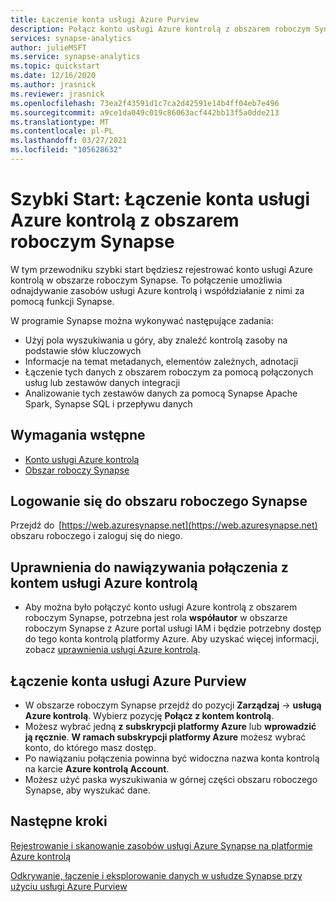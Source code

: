 ```yaml
---
title: Łączenie konta usługi Azure Purview 
description: Połącz konto usługi Azure kontrolą z obszarem roboczym Synapse.
services: synapse-analytics
author: julieMSFT
ms.service: synapse-analytics
ms.topic: quickstart
ms.date: 12/16/2020
ms.author: jrasnick
ms.reviewer: jrasnick
ms.openlocfilehash: 73ea2f43591d1c7ca2d42591e14b4ff04eb7e496
ms.sourcegitcommit: a9ce1da049c019c86063acf442bb13f5a0dde213
ms.translationtype: MT
ms.contentlocale: pl-PL
ms.lasthandoff: 03/27/2021
ms.locfileid: "105628632"
---
```

# <a name="quickstartconnect-an-azure-purview-account-to-a-synapse-workspace"></a>Szybki Start: Łączenie konta usługi Azure kontrolą z obszarem roboczym Synapse 


W tym przewodniku szybki start będziesz rejestrować konto usługi Azure kontrolą w obszarze roboczym Synapse. To połączenie umożliwia odnajdywanie zasobów usługi Azure kontrolą i współdziałanie z nimi za pomocą funkcji Synapse. 

W programie Synapse można wykonywać następujące zadania: 
- Użyj pola wyszukiwania u góry, aby znaleźć kontrolą zasoby na podstawie słów kluczowych 
- Informacje na temat metadanych, elementów zależnych, adnotacji 
- Łączenie tych danych z obszarem roboczym za pomocą połączonych usług lub zestawów danych integracji 
- Analizowanie tych zestawów danych za pomocą Synapse Apache Spark, Synapse SQL i przepływu danych 

## <a name="prerequisites"></a>Wymagania wstępne 
- [Konto usługi Azure kontrolą](../../purview/create-catalog-portal.md) 
- [Obszar roboczy Synapse](../quickstart-create-workspace.md) 

## <a name="signin-toa-synapse-workspace"></a>Logowanie się do obszaru roboczego Synapse 

Przejdź do  [https://web.azuresynapse.net](https://web.azuresynapse.net) obszaru roboczego i zaloguj się do niego. 

## <a name="permissions-for-connecting-an-azure-purview-account"></a>Uprawnienia do nawiązywania połączenia z kontem usługi Azure kontrolą 

- Aby można było połączyć konto usługi Azure kontrolą z obszarem roboczym Synapse, potrzebna jest rola **współautor** w obszarze roboczym Synapse z Azure portal usługi IAM i będzie potrzebny dostęp do tego konta kontrolą platformy Azure. Aby uzyskać więcej informacji, zobacz [uprawnienia usługi Azure kontrolą](../../purview/catalog-permissions.md).

## <a name="connect-an-azure-purview-account"></a>Łączenie konta usługi Azure Purview  

- W obszarze roboczym Synapse przejdź do pozycji **Zarządzaj**  ->  **usługą Azure kontrolą**. Wybierz pozycję **Połącz z kontem kontrolą**. 
- Możesz wybrać jedną **z subskrypcji platformy Azure** lub **wprowadzić ją ręcznie**. **W ramach subskrypcji platformy Azure** możesz wybrać konto, do którego masz dostęp. 
- Po nawiązaniu połączenia powinna być widoczna nazwa konta kontrolą na karcie **Azure kontrolą Account**. 
- Możesz użyć paska wyszukiwania w górnej części obszaru roboczego Synapse, aby wyszukać dane. 

## <a name="nextsteps"></a>Następne kroki 

[Rejestrowanie i skanowanie zasobów usługi Azure Synapse na platformie Azure kontrolą](../../purview/register-scan-azure-synapse-analytics.md)

[Odkrywanie, łączenie i eksplorowanie danych w usłudze Synapse przy użyciu usługi Azure Purview](how-to-discover-connect-analyze-azure-purview.md)   

